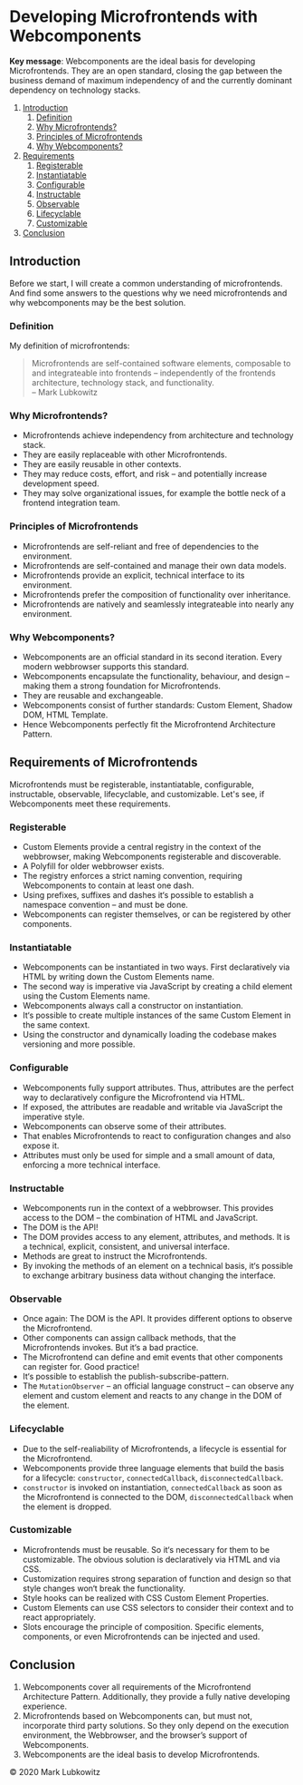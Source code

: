 # Developing Microfrontends with Webcomponents

**Key message**: Webcomponents are the ideal basis for developing Microfrontends. They are an open standard, closing the gap between the business demand of maximum independency of and the currently dominant dependency on technology stacks.

1. [Introduction](#introduction)
    1. [Definition](#definition)
    1. [Why Microfrontends?](#why-microfrontends)
    1. [Principles of Microfrontends](#principles-of-microfrontends)
    1. [Why Webcomponents?](#why-webcomponents)
1. [Requirements](#requirements)
    1. [Registerable](#registerable)
    1. [Instantiatable](#instantiatable)
    1. [Configurable](#configurable)
    1. [Instructable](#instructable)
    1. [Observable](#observable)
    1. [Lifecyclable](#lifecyclable)
    1. [Customizable](#customizable)
1. [Conclusion](#conclusion)

## Introduction

Before we start, I will create a common understanding of microfrontends. And find some answers to the questions why we need microfrontends and why webcomponents may be the best solution.

### Definition

My definition of microfrontends:

> Microfrontends are self-contained software elements, composable to and integrateable into frontends – independently of the frontends architecture, technology stack, and functionality.  
&ndash; Mark Lubkowitz

### Why Microfrontends?

* Microfrontends achieve independency from architecture and technology stack.
* They are easily replaceable with other Microfrontends.
* They are easily reusable in other contexts.
* They may reduce costs, effort, and risk – and potentially increase development speed.
* They may solve organizational issues, for example the bottle neck of a frontend integration team.

### Principles of Microfrontends

* Microfrontends are self-reliant and free of dependencies to the environment.
* Microfrontends are self-contained and manage their own data models.
* Microfrontends provide an explicit, technical interface to its environment.
* Microfrontends prefer the composition of functionality over inheritance.
* Microfrontends are natively and seamlessly integrateable into nearly any environment.

### Why Webcomponents?

* Webcomponents are an official standard in its second iteration. Every modern webbrowser supports this standard.
* Webcomponents encapsulate the functionality, behaviour, and design – making them a strong foundation for Microfrontends.
* They are reusable and exchangeable.
* Webcomponents consist of further standards: Custom Element, Shadow DOM, HTML Template.
* Hence Webcomponents perfectly fit the Microfrontend Architecture Pattern.

## Requirements of Microfrontends

Microfrontends must be registerable, instantiatable, configurable, instructable, observable, lifecyclable, and customizable. Let's see, if Webcomponents meet these requirements.

### Registerable

* Custom Elements provide a central registry in the context of the webbrowser, making Webcomponents registerable and discoverable.
* A Polyfill for older webbrowser exists.
* The registry enforces a strict naming convention, requiring Webcomponents to contain at least one dash.
* Using prefixes, suffixes and dashes it‘s possible to establish a namespace convention – and must be done.
* Webcomponents can register themselves, or can be registered by other components.

### Instantiatable

* Webcomponents can be instantiated in two ways. First declaratively via HTML by writing down the Custom Elements name.
* The second way is imperative via JavaScript by creating a child element using the Custom Elements name.
* Webcomponents always call a constructor on instantiation.
* It‘s possible to create multiple instances of the same Custom Element in the same context.
* Using the constructor and dynamically loading the codebase makes versioning and more possible.

### Configurable

* Webcomponents fully support attributes. Thus, attributes are the perfect way to declaratively configure the Microfrontend via HTML.
* If exposed, the attributes are readable and writable via JavaScript the imperative style.
* Webcomponents can observe some of their attributes.
* That enables Microfrontends to react to configuration changes and also expose it.
* Attributes must only be used for simple and a small amount of data, enforcing a more technical interface.

### Instructable

* Webcomponents run in the context of a webbrowser. This provides access to the DOM – the combination of HTML and JavaScript.
* The DOM is the API!
* The DOM provides access to any element, attributes, and methods. It is a technical, explicit, consistent, and universal interface.
* Methods are great to instruct the Microfrontends.
* By invoking the methods of an element on a technical basis, it‘s possible to exchange arbitrary business data without changing the interface.

### Observable

* Once again: The DOM is the API. It provides different options to observe the Microfrontend.
* Other components can assign callback methods, that the Microfrontends invokes. But it‘s a bad practice.
* The Microfrontend can define and emit events that other components can register for. Good practice!
* It‘s possible to establish the publish-subscribe-pattern.
* The `MutationObserver` – an official language construct – can observe any element and custom element and reacts to any change in the DOM of the element.

### Lifecyclable

* Due to the self-realiability of Microfrontends, a lifecycle is essential for the Microfrontend.
* Webcomponents provide three language elements that build the basis for a lifecycle: `constructor`, `connectedCallback`, `disconnectedCallback`.
* `constructor` is invoked on instantiation, `connectedCallback` as soon as the Microfrontend is connected to the DOM, `disconnectedCallback` when the element is dropped.

### Customizable

* Microfrontends must be reusable. So it‘s necessary for them to be customizable. The obvious solution is declaratively via HTML and via CSS.
* Customization requires strong separation of function and design so that style changes won‘t break the functionality.
* Style hooks can be realized with CSS Custom Element Properties. 
* Custom Elements can use CSS selectors to consider their context and to react appropriately. 
* Slots encourage the principle of composition. Specific elements, components, or even Microfrontends can be injected and used.

## Conclusion

1. Webcomponents cover all requirements of the Microfrontend Architecture Pattern. Additionally, they provide a fully native developing experience.
1. Microfrontends based on Webcomponents can, but must not, incorporate third party solutions. So they only depend on the execution environment, the Webbrowser, and the browser’s support of Webcomponents.
1. Webcomponents are the ideal basis to develop Microfrontends.

&copy; 2020 Mark Lubkowitz
